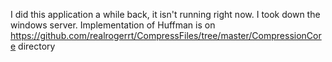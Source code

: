 I did this application a while back, it isn't running right now. I took down the windows server. Implementation of Huffman is on https://github.com/realrogerrt/CompressFiles/tree/master/CompressionCore directory
